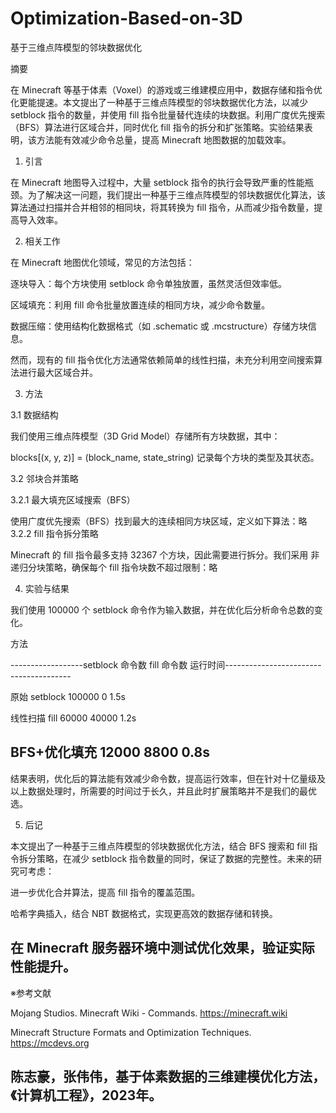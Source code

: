 # Optimization-Based-on-3D
基于三维点阵模型的邻块数据优化

摘要

在 Minecraft 等基于体素（Voxel）的游戏或三维建模应用中，数据存储和指令优化更能提速。本文提出了一种基于三维点阵模型的邻块数据优化方法，以减少 setblock 指令的数量，并使用 fill 指令批量替代连续的块数据。利用广度优先搜索（BFS）算法进行区域合并，同时优化 fill 指令的拆分和扩张策略。实验结果表明，该方法能有效减少命令总量，提高 Minecraft 地图数据的加载效率。
1. 引言

在 Minecraft 地图导入过程中，大量 setblock 指令的执行会导致严重的性能瓶颈。为了解决这一问题，我们提出一种基于三维点阵模型的邻块数据优化算法，该算法通过扫描并合并相邻的相同块，将其转换为 fill 指令，从而减少指令数量，提高导入效率。

2. 相关工作

在 Minecraft 地图优化领域，常见的方法包括：

逐块导入：每个方块使用 setblock 命令单独放置，虽然灵活但效率低。

区域填充：利用 fill 命令批量放置连续的相同方块，减少命令数量。

数据压缩：使用结构化数据格式（如 .schematic 或 .mcstructure）存储方块信息。

然而，现有的 fill 指令优化方法通常依赖简单的线性扫描，未充分利用空间搜索算法进行最大区域合并。

3. 方法

3.1 数据结构

我们使用三维点阵模型（3D Grid Model）存储所有方块数据，其中：

blocks[(x, y, z)] = (block_name, state_string) 记录每个方块的类型及其状态。

3.2 邻块合并策略

3.2.1 最大填充区域搜索（BFS）

使用广度优先搜索（BFS）找到最大的连续相同方块区域，定义如下算法：略
3.2.2 fill 指令拆分策略

Minecraft 的 fill 指令最多支持 32367 个方块，因此需要进行拆分。我们采用 非递归分块策略，确保每个 fill 指令块数不超过限制：略

4. 实验与结果

我们使用 100000 个 setblock 命令作为输入数据，并在优化后分析命令总数的变化。

方法

------------------setblock 命令数                       fill 命令数                  运行时间---------------------------------------

原始 setblock                   100000                   0                    1.5s

线性扫描 fill                   60000                   40000                   1.2s

BFS+优化填充                   12000                   8800                   0.8s
----------------------------------------------------------------------------------------------------

结果表明，优化后的算法能有效减少命令数，提高运行效率，但在针对十亿量级及以上数据处理时，所需要的时间过于长久，并且此时扩展策略并不是我们的最优选。

5. 后记

本文提出了一种基于三维点阵模型的邻块数据优化方法，结合 BFS 搜索和 fill 指令拆分策略，在减少 setblock 指令数量的同时，保证了数据的完整性。未来的研究可考虑：

进一步优化合并算法，提高 fill 指令的覆盖范围。

哈希字典插入，结合 NBT 数据格式，实现更高效的数据存储和转换。

在 Minecraft 服务器环境中测试优化效果，验证实际性能提升。
----------------------------------------------------------------------------------------------------
※参考文献

Mojang Studios. Minecraft Wiki - Commands. https://minecraft.wiki

Minecraft Structure Formats and Optimization Techniques. https://mcdevs.org

陈志豪，张伟伟，基于体素数据的三维建模优化方法，《计算机工程》，2023年。
----------------------------------------------------------------------------------------------------
